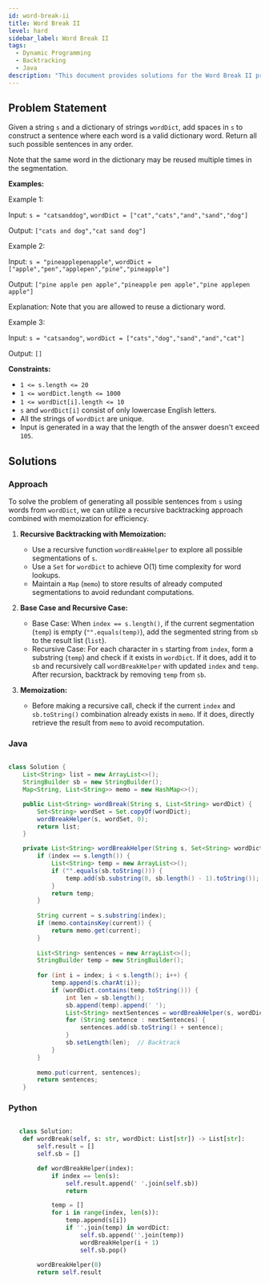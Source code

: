 ```yaml
---
id: word-break-ii
title: Word Break II
level: hard
sidebar_label: Word Break II
tags:
  - Dynamic Programming
  - Backtracking
  - Java
description: "This document provides solutions for the Word Break II problem."
---
```


## Problem Statement

Given a string `s` and a dictionary of strings `wordDict`, add spaces in `s` to construct a sentence where each word is a valid dictionary word. Return all such possible sentences in any order.

Note that the same word in the dictionary may be reused multiple times in the segmentation.

**Examples:**

Example 1:

Input: `s = "catsanddog"`, `wordDict = ["cat","cats","and","sand","dog"]`

Output: `["cats and dog","cat sand dog"]`

Example 2:

Input: `s = "pineapplepenapple"`, `wordDict = ["apple","pen","applepen","pine","pineapple"]`

Output: `["pine apple pen apple","pineapple pen apple","pine applepen apple"]`

Explanation: Note that you are allowed to reuse a dictionary word.

Example 3:

Input: `s = "catsandog"`, `wordDict = ["cats","dog","sand","and","cat"]`

Output: `[]`

**Constraints:**

- `1 <= s.length <= 20`
- `1 <= wordDict.length <= 1000`
- `1 <= wordDict[i].length <= 10`
- `s` and `wordDict[i]` consist of only lowercase English letters.
- All the strings of `wordDict` are unique.
- Input is generated in a way that the length of the answer doesn't exceed `105`.

## Solutions

### Approach

To solve the problem of generating all possible sentences from `s` using words from `wordDict`, we can utilize a recursive backtracking approach combined with memoization for efficiency.

1. **Recursive Backtracking with Memoization:**
   - Use a recursive function `wordBreakHelper` to explore all possible segmentations of `s`.
   - Use a `Set` for `wordDict` to achieve O(1) time complexity for word lookups.
   - Maintain a `Map` (`memo`) to store results of already computed segmentations to avoid redundant computations.
   
2. **Base Case and Recursive Case:**
   - Base Case: When `index == s.length()`, if the current segmentation (`temp`) is empty (`"".equals(temp)`), add the segmented string from `sb` to the result list (`list`).
   - Recursive Case: For each character in `s` starting from `index`, form a substring (`temp`) and check if it exists in `wordDict`. If it does, add it to `sb` and recursively call `wordBreakHelper` with updated `index` and `temp`. After recursion, backtrack by removing `temp` from `sb`.

3. **Memoization:**
   - Before making a recursive call, check if the current `index` and `sb.toString()` combination already exists in `memo`. If it does, directly retrieve the result from `memo` to avoid recomputation.

### Java 

```java

class Solution {
    List<String> list = new ArrayList<>();
    StringBuilder sb = new StringBuilder();
    Map<String, List<String>> memo = new HashMap<>();

    public List<String> wordBreak(String s, List<String> wordDict) {
        Set<String> wordSet = Set.copyOf(wordDict);
        wordBreakHelper(s, wordSet, 0);
        return list;
    }

    private List<String> wordBreakHelper(String s, Set<String> wordDict, int index) {
        if (index == s.length()) {
            List<String> temp = new ArrayList<>();
            if ("".equals(sb.toString())) {
                temp.add(sb.substring(0, sb.length() - 1).toString());
            }
            return temp;
        }
        
        String current = s.substring(index);
        if (memo.containsKey(current)) {
            return memo.get(current);
        }
        
        List<String> sentences = new ArrayList<>();
        StringBuilder temp = new StringBuilder();
        
        for (int i = index; i < s.length(); i++) {
            temp.append(s.charAt(i));
            if (wordDict.contains(temp.toString())) {
                int len = sb.length();
                sb.append(temp).append(' ');
                List<String> nextSentences = wordBreakHelper(s, wordDict, i + 1);
                for (String sentence : nextSentences) {
                    sentences.add(sb.toString() + sentence);
                }
                sb.setLength(len);  // Backtrack
            }
        }
        
        memo.put(current, sentences);
        return sentences;
    }
```

### Python

```python

   class Solution:
    def wordBreak(self, s: str, wordDict: List[str]) -> List[str]:
        self.result = []
        self.sb = []

        def wordBreakHelper(index):
            if index == len(s):
                self.result.append(' '.join(self.sb))
                return

            temp = []
            for i in range(index, len(s)):
                temp.append(s[i])
                if ''.join(temp) in wordDict:
                    self.sb.append(''.join(temp))
                    wordBreakHelper(i + 1)
                    self.sb.pop()
        
        wordBreakHelper(0)
        return self.result
``` 
